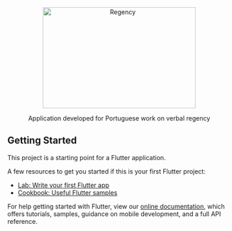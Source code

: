 <div align="center">
   <img width="344px" height="228px" src="https://i.ibb.co/HYtxgKZ/imagem-port.png" alt="Regency">
   <br />
   <p>Application developed for Portuguese work on verbal regency</p>
</div>

## Getting Started

This project is a starting point for a Flutter application.

A few resources to get you started if this is your first Flutter project:

- [Lab: Write your first Flutter app](https://flutter.dev/docs/get-started/codelab)
- [Cookbook: Useful Flutter samples](https://flutter.dev/docs/cookbook)

For help getting started with Flutter, view our
[online documentation](https://flutter.dev/docs), which offers tutorials,
samples, guidance on mobile development, and a full API reference.
